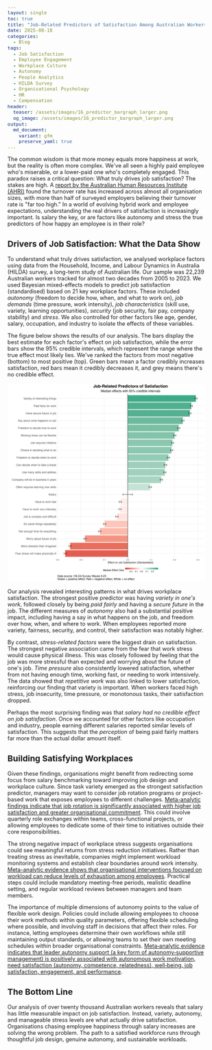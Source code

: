 ```yaml
---
layout: single
toc: true
title: "Job-Related Predictors of Satisfaction Among Australian Workers"
date: 2025-08-18
categories:
  - Blog
tags:
  - Job Satisfaction
  - Employee Engagement
  - Workplace Culture
  - Autonomy
  - People Analytics
  - HILDA Survey
  - Organisational Psychology
  - HR
  - Compensation
header:
  teaser: /assets/images/16_predictor_bargraph_larger.png
  og_image: /assets/images/16_predictor_bargraph_larger.png
output:
  md_document:
    variant: gfm
    preserve_yaml: true
---
```


<style>
  body {
    font-size: 0.8em; /* Adjust font size just for this page */
  }
</style>

The common wisdom is that more money equals more happiness at work, but the reality is often more complex. We've all seen a highly paid employee who's miserable, or a lower-paid one who's completely engaged. This paradox raises a critical question: What truly drives job satisfaction? The stakes are high. A [report by the Australian Human Resources Institute (AHRI)](https://www.ahri.com.au/wp-content/uploads/turnover-and-retention-report_final.pdf) found the turnover rate has increased across almost all organisation sizes, with more than half of surveyed employers believing their turnover rate is "far too high." In a world of evolving hybrid work and employee expectations, understanding the real drivers of satisfaction is increasingly important. Is salary the key, or are factors like autonomy and stress the true predictors of how happy an employee is in their role?

## Drivers of Job Satisfaction: What the Data Show

To understand what truly drives satisfaction, we analysed workplace factors using data from the Household, Income, and Labour Dynamics in Australia (HILDA) survey, a long-term study of Australian life. Our sample was  22,239 Australian workers tracked for almost two decades from 2005 to 2023. We used Bayesian mixed-effects models to predict job satisfaction (standardised) based on 21 key workplace factors. These included *autonomy* (freedom to decide how, when, and what to work on), *job demands* (time pressure, work intensity), *job characteristics* (skill use, variety, learning opportunities), *security* (job security, fair pay, company stability) and *stress*. We also controlled for other factors like age, gender, salary, occupation, and industry to isolate the effects of these variables.

The figure below shows the results of our analysis. The bars display the best estimate for each factor's effect on job satisfaction, while the error bars show the 95% credible intervals, which represent the range where the true effect most likely lies. We've ranked the factors from most negative (bottom) to most positive (top). Green bars mean a factor credibly increases satisfaction, red bars mean it credibly decreases it, and grey means there's no credible effect.

![](/assets/images/16_predictor_bargraph_larger.png)

Our analysis revealed interesting patterns in what drives workplace satisfaction. The strongest positive predictor was having *variety in one's work*, followed closely by being *paid fairly* and having a *secure future* in the job. The different measures of *autonomy* also had a substantial positive impact, including having a say in what happens on the job, and freedom over how, when, and where to work. When employees reported more variety, fairness, security, and control, their satisfaction was notably higher.

By contrast, *stress-related factors* were the biggest drain on satisfaction. The strongest negative association came from the fear that work stress would cause physical illness. This was closely followed by feeling that the job was more stressful than expected and worrying about the future of one's job. *Time pressure* also consistently lowered satisfaction, whether from not having enough time, working fast, or needing to work intensively. The data showed that *repetitive work* was also linked to lower satisfaction, reinforcing our finding that variety is important. When workers faced high stress, job insecurity, time pressure, or monotonous tasks, their satisfaction dropped.

Perhaps the most surprising finding was that *salary had no credible effect on job satisfaction*. Once we accounted for other factors like occupation and industry, people earning different salaries reported similar levels of satisfaction. This suggests that the _perception_ of being paid fairly matters far more than the actual dollar amount itself.

## Building Satisfying Workplaces

Given these findings, organisations might benefit from redirecting some focus from salary benchmarking toward improving job design and workplace culture. Since task variety emerged as the strongest satisfaction predictor, managers may want to consider job rotation programs or project-based work that exposes employees to different challenges. [Meta-analytic findings indicate that job rotation is significantly associated with higher job satisfaction and greater organisational commitment](https://doi.org/10.3389/fpsyg.2021.633530). This could involve quarterly role exchanges within teams, cross-functional projects, or allowing employees to dedicate some of their time to initiatives outside their core responsibilities.

The strong negative impact of workplace stress suggests organisations could see meaningful returns from stress reduction initiatives. Rather than treating stress as inevitable, companies might implement workload monitoring systems and establish clear boundaries around work intensity. [Meta-analytic evidence shows that organisational interventions focused on workload can reduce levels of exhaustion among employees](https://doi.org/10.1007/s00420-023-02009-z). Practical steps could include mandatory meeting-free periods, realistic deadline setting, and regular workload reviews between managers and team members.

The importance of multiple dimensions of autonomy points to the value of flexible work design. Policies could include allowing employees to choose their work methods within quality parameters, offering flexible scheduling where possible, and involving staff in decisions that affect their roles. For instance, letting employees determine their own workflows while still maintaining output standards, or allowing teams to set their own meeting schedules within broader organisational constraints. [Meta‑analytic evidence indicates that leader autonomy support (a key form of autonomy‑supportive management) is positively associated with autonomous work motivation, need satisfaction (autonomy, competence, relatedness), well‑being, job satisfaction, engagement, and performance](https://link.springer.com/article/10.1007/s11031-018-9698-y). 

## The Bottom Line

Our analysis of over twenty thousand Australian workers reveals that salary has little measurable impact on job satisfaction. Instead, variety, autonomy, and manageable stress levels are what actually drive satisfaction. Organisations chasing employee happiness through salary increases are solving the wrong problem. The path to a satisfied workforce runs through thoughtful job design, genuine autonomy, and sustainable workloads.